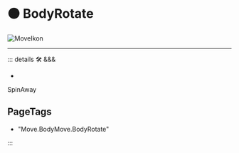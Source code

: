 # 🟠 <move>BodyRotate</move>

![MoveIkon](/Move/Move_Ikon.png)

---

<!-- =================================================== -->
<!-- =================================================== -->
<!-- =================================================== -->
<!-- =================================================== -->
<!-- =================================================== -->
::: details 🛠 <dev>&&&</dev>

-

SpinAway

<h2>PageTags</h2>

- "Move.BodyMove.BodyRotate"

:::
